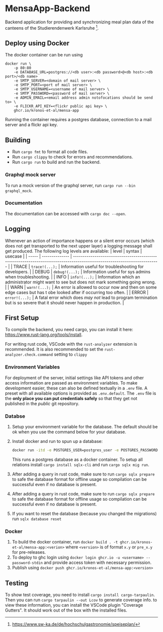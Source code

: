 # MensaApp-Backend
Backend application for providing and synchronizing meal plan data of the canteens of the Studierendenwerk Karlsruhe [^1].

[^1]: https://www.sw-ka.de/de/hochschulgastronomie/speiseplan/


## Deploy using Docker
The docker container can be run using 
```
docker run \
    -p 80:80
    -e DATABASE_URL=postgres://<db user>:<db password>@<db host>:<db port>/<db name>
    -e SMTP_SERVER=<domain of mail server> \
    -e SMTP_PORT=<port of mail server> \
    -e SMTP_USERNAME=<username of mail server> \
    -e SMTP_PASSWORD=<password of mail server> \
    -e ADMIN_EMAIL=<email address admin notofocations should be send to> \
    -e FLICKR_API_KEY=<flickr public api key> \
    ghcr.io/kronos-et-al/mensa-app
```

Running the container requires a postgres database, connection to a mail server and a flickr api key.

## Building
- Run `cargo fmt` to format all code files.
- Run `cargo clippy` to check for errors and recommendations.
- Run `cargo run` to build and run the backend.

### Graphql mock server
To run a mock version of the graphql server, run `cargo run --bin graphql_mock`.

### Documentation
The documentation can be accessed with `cargo doc --open`.

## Logging
Whenever an action of importance happens or a silent error occurs (which does not get transported to the next upper layer) a logging message shall get produced.
The following log levels are available:
| level | syntax         | usecase                                                                                                                    |
| ----- | -------------- | -------------------------------------------------------------------------------------------------------------------------- |
| TRACE | `trace!(...);` | Information useful for troubleshooting for developers.                                                                     |
| DEBUG | `debug!(...);` | Information useful for sys admins when troubleshooting.                                                                    |
| INFO  | `info!(...);`  | Information which an administrator might want to see but does not mark something going wrong.                              |
| WARN  | `warn!(...);`  | An error is allowed to occur now and then on some edge cases but has t obe looked after if occurring too often.            |
| ERROR | `error!(...);` | A fatal error which does _may not_ lead to program termination but is so severe that it should never happen in production. |

## First Setup
To compile the backend, you need cargo, you can install it here: https://www.rust-lang.org/tools/install.

For writing rust code, VSCode with the `rust-analyzer` extension is recommended.
It is also recommended to set the `rust-analyzer.check.command` setting to `clippy`

### Environment Variables
For deployment of the server, initial settings like API tokens and other access information are passed as environment variables.
To make development easier, these can also be defined textually in a `.env` file. A preset with all available options is provided as `.env.default`. The `.env` file is the **only place you can put credentials safely** so that they get not published in the _public_ git repository.

### Databse
1. Setup your environment variable for the database. The default should be ok when you use the command below for your database.

2. Install docker and run to spun up a database:
    ```bash
    docker run -itd -e POSTGRES_USER=postgres_user -e POSTGRES_PASSWORD=secret_password -e POSTGRES_HOST_AUTH_METHOD=trust -e POSTGRES_DB=mensa_app -p 5432:5432 -v data:/var/lib/postgresql/data --name postgresql postgres
    ```
    This runs a postgres database as a docker container.
    To setup all relations install `cargo install sqlx-cli` and run `cargo sqlx mig run`.


1. After adding a query in rust code, make sure to run `cargo sqlx prepare` to safe the database format for offline usage so compilation can be successful even if no database is present.

2. After adding a query in rust code, make sure to run `cargo sqlx prepare` to safe the database format for offline usage so compilation can be successful even if no database is present.

3. If you want to reset the database (because you changed the migrations) run `sqlx database reset`


### Docker
1. To build the docker container, run `docker build . -t ghcr.io/kronos-et-al/mensa-app:<verion>` where `<version>` is of format `x.y` or `pre_x.y` for pre-releases.
2. To deploy to ghc login using `docker login ghcr.io -u <username> --password-stdin` and provide access token with necessary permission.
3. Publish using `docker push ghcr.io/kronos-et-al/mensa-app:<version>`


## Testing
To show test coverage, you need to install `cargo install cargo-tarpaulin`. Then you can run `cargo tarpaulin --out Lcov` to generate coverage info.
to view these information, you can install the VSCode plugin "Coverage Gutters". It should work out of the box with the installed files.